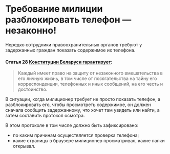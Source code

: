 # Требование милиции разблокировать телефон — **незаконно**!

Нередко сотрудники правоохранительных органов требуют у задержанных граждан показать содержимое их телефона. 

#### **Статья 28** [Конституции Беларуси гарантирует](https://pravo.by/pravovaya-informatsiya/normativnye-dokumenty/konstitutsiya-respubliki-belarus/):
>  Каждый имеет право на защиту от незаконного вмешательства в его личную жизнь, в том числе от посягательства на тайну его корреспонденции, телефонных и иных сообщений, на его честь и достоинство.

В ситуации, когда милиционер требует не просто показать телефон, а разблокировать его, чтобы просмотреть содержимое, он должен сначала сообщить задержанному, что хочет там увидеть или найти, а затем составить протокол осмотра.

В этом протоколе в том числе должно быть зафиксировано:
- по каким причинам осуществляется проверка телефона;
- какие страницы в браузере милиционер просматривал, какие папки открывал.
